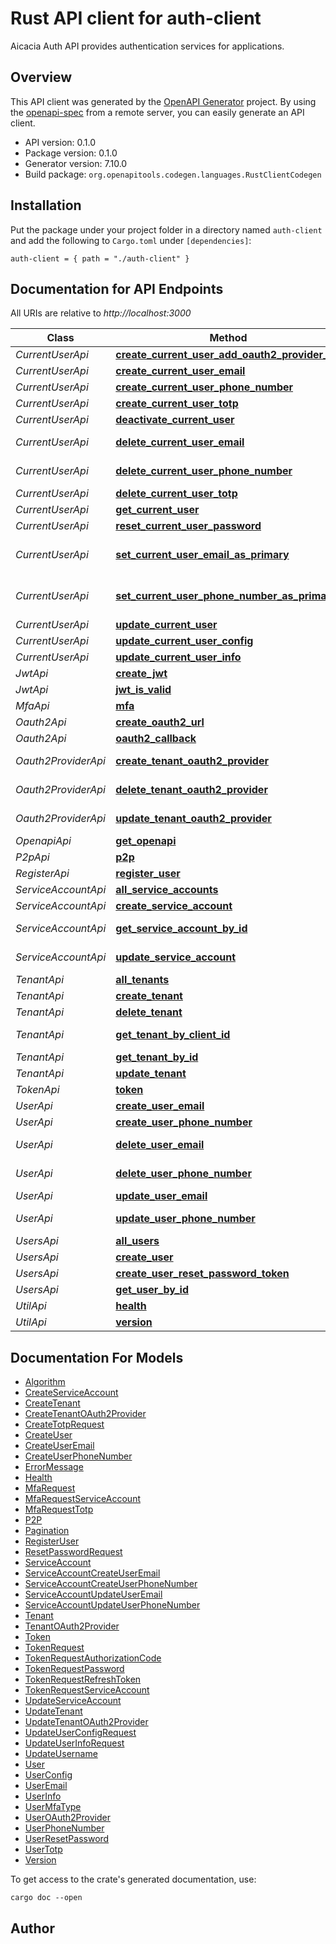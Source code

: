 # Rust API client for auth-client

Aicacia Auth API provides authentication services for applications.


## Overview

This API client was generated by the [OpenAPI Generator](https://openapi-generator.tech) project.  By using the [openapi-spec](https://openapis.org) from a remote server, you can easily generate an API client.

- API version: 0.1.0
- Package version: 0.1.0
- Generator version: 7.10.0
- Build package: `org.openapitools.codegen.languages.RustClientCodegen`

## Installation

Put the package under your project folder in a directory named `auth-client` and add the following to `Cargo.toml` under `[dependencies]`:

```
auth-client = { path = "./auth-client" }
```

## Documentation for API Endpoints

All URIs are relative to *http://localhost:3000*

Class | Method | HTTP request | Description
------------ | ------------- | ------------- | -------------
*CurrentUserApi* | [**create_current_user_add_oauth2_provider_url**](docs/CurrentUserApi.md#create_current_user_add_oauth2_provider_url) | **Post** /current-user/oauth2/{provider} | 
*CurrentUserApi* | [**create_current_user_email**](docs/CurrentUserApi.md#create_current_user_email) | **Post** /current-user/emails | 
*CurrentUserApi* | [**create_current_user_phone_number**](docs/CurrentUserApi.md#create_current_user_phone_number) | **Post** /current-user/phone-numbers | 
*CurrentUserApi* | [**create_current_user_totp**](docs/CurrentUserApi.md#create_current_user_totp) | **Post** /current-user/totp | 
*CurrentUserApi* | [**deactivate_current_user**](docs/CurrentUserApi.md#deactivate_current_user) | **Delete** /current-user | 
*CurrentUserApi* | [**delete_current_user_email**](docs/CurrentUserApi.md#delete_current_user_email) | **Delete** /current-user/emails/{email_id} | 
*CurrentUserApi* | [**delete_current_user_phone_number**](docs/CurrentUserApi.md#delete_current_user_phone_number) | **Delete** /current-user/phone-numbers/{phone_number_id} | 
*CurrentUserApi* | [**delete_current_user_totp**](docs/CurrentUserApi.md#delete_current_user_totp) | **Delete** /current-user/totp | 
*CurrentUserApi* | [**get_current_user**](docs/CurrentUserApi.md#get_current_user) | **Get** /current-user | 
*CurrentUserApi* | [**reset_current_user_password**](docs/CurrentUserApi.md#reset_current_user_password) | **Post** /current-user/reset-password | 
*CurrentUserApi* | [**set_current_user_email_as_primary**](docs/CurrentUserApi.md#set_current_user_email_as_primary) | **Put** /current-user/emails/{email_id}/set-as-primary | 
*CurrentUserApi* | [**set_current_user_phone_number_as_primary**](docs/CurrentUserApi.md#set_current_user_phone_number_as_primary) | **Put** /current-user/phone-numbers/{phone_number_id}/set-as-primary | 
*CurrentUserApi* | [**update_current_user**](docs/CurrentUserApi.md#update_current_user) | **Put** /current-user | 
*CurrentUserApi* | [**update_current_user_config**](docs/CurrentUserApi.md#update_current_user_config) | **Put** /current-user/config | 
*CurrentUserApi* | [**update_current_user_info**](docs/CurrentUserApi.md#update_current_user_info) | **Put** /current-user/info | 
*JwtApi* | [**create_jwt**](docs/JwtApi.md#create_jwt) | **Post** /jwt | 
*JwtApi* | [**jwt_is_valid**](docs/JwtApi.md#jwt_is_valid) | **Get** /jwt | 
*MfaApi* | [**mfa**](docs/MfaApi.md#mfa) | **Post** /mfa | 
*Oauth2Api* | [**create_oauth2_url**](docs/Oauth2Api.md#create_oauth2_url) | **Post** /oauth2/{provider} | 
*Oauth2Api* | [**oauth2_callback**](docs/Oauth2Api.md#oauth2_callback) | **Get** /oauth2/{provider}/callback | 
*Oauth2ProviderApi* | [**create_tenant_oauth2_provider**](docs/Oauth2ProviderApi.md#create_tenant_oauth2_provider) | **Post** /tenants/{tenant_id}/oauth2-providers | 
*Oauth2ProviderApi* | [**delete_tenant_oauth2_provider**](docs/Oauth2ProviderApi.md#delete_tenant_oauth2_provider) | **Delete** /tenants/{tenant_id}/oauth2-providers/{tenant_oauht2_provider_id} | 
*Oauth2ProviderApi* | [**update_tenant_oauth2_provider**](docs/Oauth2ProviderApi.md#update_tenant_oauth2_provider) | **Put** /tenants/{tenant_id}/oauth2-providers/{tenant_oauht2_provider_id} | 
*OpenapiApi* | [**get_openapi**](docs/OpenapiApi.md#get_openapi) | **Get** /openapi.json | 
*P2pApi* | [**p2p**](docs/P2pApi.md#p2p) | **Get** /p2p | 
*RegisterApi* | [**register_user**](docs/RegisterApi.md#register_user) | **Post** /register | 
*ServiceAccountApi* | [**all_service_accounts**](docs/ServiceAccountApi.md#all_service_accounts) | **Get** /service-accounts | 
*ServiceAccountApi* | [**create_service_account**](docs/ServiceAccountApi.md#create_service_account) | **Post** /service-accounts | 
*ServiceAccountApi* | [**get_service_account_by_id**](docs/ServiceAccountApi.md#get_service_account_by_id) | **Get** /service-accounts/{service_account_id} | 
*ServiceAccountApi* | [**update_service_account**](docs/ServiceAccountApi.md#update_service_account) | **Put** /service-accounts/{service_account_id} | 
*TenantApi* | [**all_tenants**](docs/TenantApi.md#all_tenants) | **Get** /tenants | 
*TenantApi* | [**create_tenant**](docs/TenantApi.md#create_tenant) | **Post** /tenants | 
*TenantApi* | [**delete_tenant**](docs/TenantApi.md#delete_tenant) | **Delete** /tenants/{tenant_id} | 
*TenantApi* | [**get_tenant_by_client_id**](docs/TenantApi.md#get_tenant_by_client_id) | **Get** /tenants/by-client-id/{tenant_client_id} | 
*TenantApi* | [**get_tenant_by_id**](docs/TenantApi.md#get_tenant_by_id) | **Get** /tenants/{tenant_id} | 
*TenantApi* | [**update_tenant**](docs/TenantApi.md#update_tenant) | **Put** /tenants/{tenant_id} | 
*TokenApi* | [**token**](docs/TokenApi.md#token) | **Post** /token | 
*UserApi* | [**create_user_email**](docs/UserApi.md#create_user_email) | **Post** /users/{user_id}/emails | 
*UserApi* | [**create_user_phone_number**](docs/UserApi.md#create_user_phone_number) | **Post** /users/{user_id}/phone_numbers | 
*UserApi* | [**delete_user_email**](docs/UserApi.md#delete_user_email) | **Delete** /users/{user_id}/emails/{email_id} | 
*UserApi* | [**delete_user_phone_number**](docs/UserApi.md#delete_user_phone_number) | **Delete** /users/{user_id}/phone-numbers/{phone_number_id} | 
*UserApi* | [**update_user_email**](docs/UserApi.md#update_user_email) | **Put** /users/{user_id}/emails/{email_id} | 
*UserApi* | [**update_user_phone_number**](docs/UserApi.md#update_user_phone_number) | **Put** /users/{user_id}/phone-numbers/{phone_number_id} | 
*UsersApi* | [**all_users**](docs/UsersApi.md#all_users) | **Get** /users | 
*UsersApi* | [**create_user**](docs/UsersApi.md#create_user) | **Post** /users | 
*UsersApi* | [**create_user_reset_password_token**](docs/UsersApi.md#create_user_reset_password_token) | **Post** /users/{user_id}/reset-password | 
*UsersApi* | [**get_user_by_id**](docs/UsersApi.md#get_user_by_id) | **Get** /users/{user_id} | 
*UtilApi* | [**health**](docs/UtilApi.md#health) | **Get** /health | 
*UtilApi* | [**version**](docs/UtilApi.md#version) | **Get** /version | 


## Documentation For Models

 - [Algorithm](docs/Algorithm.md)
 - [CreateServiceAccount](docs/CreateServiceAccount.md)
 - [CreateTenant](docs/CreateTenant.md)
 - [CreateTenantOAuth2Provider](docs/CreateTenantOAuth2Provider.md)
 - [CreateTotpRequest](docs/CreateTotpRequest.md)
 - [CreateUser](docs/CreateUser.md)
 - [CreateUserEmail](docs/CreateUserEmail.md)
 - [CreateUserPhoneNumber](docs/CreateUserPhoneNumber.md)
 - [ErrorMessage](docs/ErrorMessage.md)
 - [Health](docs/Health.md)
 - [MfaRequest](docs/MfaRequest.md)
 - [MfaRequestServiceAccount](docs/MfaRequestServiceAccount.md)
 - [MfaRequestTotp](docs/MfaRequestTotp.md)
 - [P2P](docs/P2P.md)
 - [Pagination](docs/Pagination.md)
 - [RegisterUser](docs/RegisterUser.md)
 - [ResetPasswordRequest](docs/ResetPasswordRequest.md)
 - [ServiceAccount](docs/ServiceAccount.md)
 - [ServiceAccountCreateUserEmail](docs/ServiceAccountCreateUserEmail.md)
 - [ServiceAccountCreateUserPhoneNumber](docs/ServiceAccountCreateUserPhoneNumber.md)
 - [ServiceAccountUpdateUserEmail](docs/ServiceAccountUpdateUserEmail.md)
 - [ServiceAccountUpdateUserPhoneNumber](docs/ServiceAccountUpdateUserPhoneNumber.md)
 - [Tenant](docs/Tenant.md)
 - [TenantOAuth2Provider](docs/TenantOAuth2Provider.md)
 - [Token](docs/Token.md)
 - [TokenRequest](docs/TokenRequest.md)
 - [TokenRequestAuthorizationCode](docs/TokenRequestAuthorizationCode.md)
 - [TokenRequestPassword](docs/TokenRequestPassword.md)
 - [TokenRequestRefreshToken](docs/TokenRequestRefreshToken.md)
 - [TokenRequestServiceAccount](docs/TokenRequestServiceAccount.md)
 - [UpdateServiceAccount](docs/UpdateServiceAccount.md)
 - [UpdateTenant](docs/UpdateTenant.md)
 - [UpdateTenantOAuth2Provider](docs/UpdateTenantOAuth2Provider.md)
 - [UpdateUserConfigRequest](docs/UpdateUserConfigRequest.md)
 - [UpdateUserInfoRequest](docs/UpdateUserInfoRequest.md)
 - [UpdateUsername](docs/UpdateUsername.md)
 - [User](docs/User.md)
 - [UserConfig](docs/UserConfig.md)
 - [UserEmail](docs/UserEmail.md)
 - [UserInfo](docs/UserInfo.md)
 - [UserMfaType](docs/UserMfaType.md)
 - [UserOAuth2Provider](docs/UserOAuth2Provider.md)
 - [UserPhoneNumber](docs/UserPhoneNumber.md)
 - [UserResetPassword](docs/UserResetPassword.md)
 - [UserTotp](docs/UserTotp.md)
 - [Version](docs/Version.md)


To get access to the crate's generated documentation, use:

```
cargo doc --open
```

## Author



